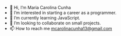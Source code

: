 - 👋 Hi, I’m Maria Carolina Cunha
- 👀 I’m interested in starting a career as a programmer.
- 🌱 I’m currently learning JavaScript.
- 💞️ I’m looking to collaborate on small projects.
- 📫 How to reach me mcarolinacunha13@gmail.com

<!---
MariaCaru/MariaCaru is a ✨ special ✨ repository because its `README.md` (this file) appears on your GitHub profile.
You can click the Preview link to take a look at your changes.
--->
